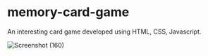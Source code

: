 # memory-card-game
An interesting card game developed using HTML, CSS, Javascript. 

![Screenshot (160)](https://github.com/prajnasg01/memory-card-game/assets/108816955/255dfb62-146f-4e2a-a3d1-ab8552c77595)


